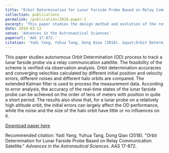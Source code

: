 ```yaml
---
title: "Orbit Determination for Lunar Farside Probe Based on Relay Communication Satellite"
collection: publications
permalink: /publication/2018-paper-1
excerpt: 'This paper studies the design method and evolution of the resonant orbits in the synchronized binary asteroid system. The design method of the resonant orbit is applicable to different binary asteroid systems and can be taken as a reference for orbit design in future binary asteroid explorations.'
date: 2018-03-12
venue: 'Advances in the Astronautical Sciences'
paperurl: 'AAS 17-872.'
citation: 'Yadi Yang, Yuhua Tang, Dong Qiao (2018). &quot;Orbit Determination for Lunar Farside Probe Based on Relay Communication Satellite.&quot; <i>Advances in the Astronautical Sciences</i>. AAS 17-872.'
---
```

This paper studies autonomous Orbit Determination (OD) process to track a lunar farside probe via a relay communication satellite. The feasibility of the scheme is verified via observation analysis. Orbit determination accuracies and converging velocities calculated by different initial position and velocity errors, different noises and different halo orbits are compared. The extended Kalman filter is used to process the measurement data. According to error analysis, the accuracy of the real-time states of the lunar farside probe can be achieved on the
order of tens of meters with position in quite a short period. The results also show that, for a lunar probe on a relatively high altitude orbit, the initial errors can largely affect the OD performance, while the noise and the size of the halo orbit have little or no influences on it.

[Download paper here](http://www.univelt.com/book=6328)

Recommended citation: Yadi Yang, Yuhua Tang, Dong Qiao (2018). &quot;Orbit Determination for Lunar Farside Probe Based on Relay Communication Satellite.&quot; <i>Advances in the Astronautical Sciences</i>. AAS 17-872.
